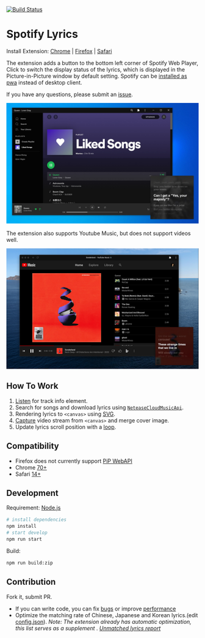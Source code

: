 [![Build Status](https://travis-ci.org/mantou132/Spotify-Lyrics.svg?branch=master)](https://travis-ci.org/mantou132/Spotify-Lyrics)

# Spotify Lyrics

Install Extension: [Chrome](https://chrome.google.com/webstore/detail/spotify-lyrics/mkjfooclbdgjdclepjeepbmmjaclipod) | [Firefox](https://addons.mozilla.org/en-US/firefox/addon/spotify-lyrics/) | [Safari](https://github.com/mantou132/Spotify-Lyrics/releases)

The extension adds a button to the bottom left corner of Spotify Web Player,
Click to switch the display status of the lyrics,
which is displayed in the Picture-in-Picture window by default setting.
Spotify can be [installed as pwa](https://support.google.com/chrome/answer/9658361) instead of desktop client.

If you have any questions, please submit an [issue](https://github.com/mantou132/Spotify-Lyrics/issues).

![windows-pwa-spotify](./screenshot/windows-pwa-spotify.jpg)

The extension also supports Youtube Music, but does not support videos well.

![macos-pwa-youtube](./screenshot/macos-pwa-youtube.jpg)

## How To Work

1. [Listen](https://developer.mozilla.org/en-US/docs/Web/API/MutationObserver) for track info element.
2. Search for songs and download lyrics using [`NeteaseCloudMusicApi`](https://github.com/Binaryify/NeteaseCloudMusicApi).
3. Rendering lyrics to `<canvas>` using [SVG](https://developer.mozilla.org/en-US/docs/Web/SVG/Element/foreignObject).
4. [Capture](https://developer.mozilla.org/en-US/docs/Web/API/HTMLCanvasElement/captureStream) video stream from `<canvas>` and merge cover image.
5. Update lyrics scroll position with a [loop](https://developer.mozilla.org/en-US/docs/Web/API/WindowOrWorkerGlobalScope/setTimeout).

## Compatibility

* Firefox does not currently support [PiP WebAPI](https://bugzilla.mozilla.org/show_bug.cgi?id=1463402)
* Chrome [70+](https://caniuse.com/#feat=picture-in-picture)
* Safari [14+](https://developer.apple.com/documentation/safariservices/safari_web_extensions)

## Development

Requirement: [Node.js](https://nodejs.org)

```bash
# install dependencies
npm install
# start develop
npm run start
```

Build:
```bash
npm run build:zip
```

## Contribution

Fork it, submit PR.

* If you can write code, you can fix [bugs](https://github.com/mantou132/Spotify-Lyrics/issues?q=is%3Aissue+is%3Aopen+label%3Abug) or improve [performance](https://github.com/mantou132/Spotify-Lyrics/issues?q=is%3Aissue+is%3Aopen+label%3Aperformance)
* Optimize the matching rate of Chinese, Japanese and Korean lyrics.(edit [config.json](./src/page/config.json)). *Note: The extension already has automatic optimization, this list serves as a supplement* . *[Unmatched lyrics report](https://datastudio.google.com/reporting/bfd79c68-f9f4-4af5-8e51-a12d3d6be450)*